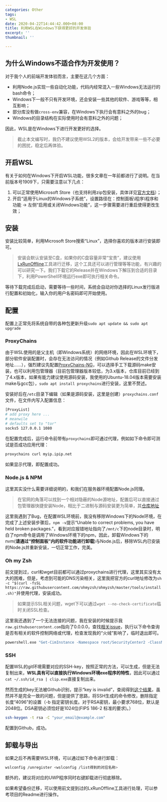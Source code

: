 ```yaml
---
categories: Other
tags:
- WSL
date: 2020-04-22T14:44:42.000+08:00
title: 利用WSL在Windows下获得更好的开发体验
excerpt: ''
thumbnail: ''

---
```

## 为什么Windows不适合作为开发使用？

对于我个人的前端开发体验而言，主要在这几个方面：

- 利用Node.js实现一些自动化功能，代码内经常混入一些Windows无法运行的bash命令；
- Windows下一般不只有开发环境，还会安装一些其他的软件、游戏等等，相互影响；
- 部分库没有做`cross-env`兼容，在Windows下执行会有意料之外的bug；
- Windows的目录结构在实际使用时会有意料之外的问题；

因此，WSL是在Windows下进行开发更好的选择。

> 截止本文编写时，我仍不建议使用WSL2的版本，会给开发带来一些不必要的困扰，稳定后再体验。

## 开启WSL

有关于如何在Windows下开启WSL功能，很多文章在一年前都进行了说明。在当前版本号1909下，只需要注意以下几点：

1. 可以正常使用Microsoft Store（也支持利用zip包安装，具体详见[官方文档](https://docs.microsoft.com/en-us/windows/wsl/install-manual)）；
2. 开启“适用于Linux的Windows子系统”，设置路径在：控制面板\程序\程序和功能 -> 左侧“启用或关闭Windows功能”，这一步骤需要进行重启使得更改生效；

## 安装

安装比较简单，利用Microsoft Store搜索“Linux”，选择你喜欢的版本进行安装即可。

> 安装会默认安装至C盘，如果你的C盘容量非常“宝贵”，建议使用[LxRunOffline](https://github.com/DDoSolitary/LxRunOffline)工具进行迁移，这个工具还可以进行管理等等功能，有兴趣的可以研究一下。我们下载它的Release并在Windows下解压到合适的目录下，利用PowerShell环境运行exe即可执行相关命令。

等待下载完成后启动，需要等待一些时间，系统会自动对你选择的Linux发行版进行配置和初始化，输入你的用户名密码即可开始使用。

## 配置

配置上正常先将系统自带的各种包更新升级`sudo apt update && sudo apt upgrade`

### ProxyChains

由于WSL使用的是父主机（即Windows系统）的网络环境，因此在WSL环境下，部分软件安装配置时，会存在无法访问的情况（例如Github Release的文件分发地址……），强烈建议先配置[ProxyChains-NG](https://github.com/rofl0r/proxychains-ng)，可以选择手工下载源码make安装，也可以利用包管理器（目前包管理器版本较低，为3.x版本，仓库目前已经到了4.x版本，如果有能力建议使用源码安装，我使用的Ubuntu-18.04版本需要安装make与gcc包），`sudo apt install proxychains`进行安装，这里不赘述。

安装好后在`/etc`目录下编辑（如果是源码安装，这里是创建）`proxychains.conf`文件，在文件内写入配置信息：

```bash
[ProxyList]
# add proxy here ...
# meanwile
# defaults set to "tor"
socks5 127.0.0.1 1080
```

在配置完成后，运行命令前带有`proxychains`即可通过代理，例如如下命令即可测试是否成功应用代理：

```bash
proxychains curl myip.ipip.net
```

如果显示代理，即配置成功。

### Node.js & NPM

这里其实没什么需要详细说明的，和我们在服务器环境配置Node.js同理。

> 在官网的角落可以找到一个相对隐蔽的Node源地址，配置后可以直接通过包管理器快捷安装Node，相比于二进制与源码安装更为简单，其[仓库地址](https://github.com/nodesource/distributions)

这里我遇到了Bug，在配置WSL环境前，我没有移除Windows下的Node环境，在完成了上述安装步骤后，`npm -v`提示“Unable to correct problems, you have held broken packages.”，看到对应报错地址指向了`/mnt/c`下的node目录时，明白了npm命令是调用了Windows环境下的npm，因此，卸载Windows下的nvm(__请通过“控制面板”内的软件功能进行卸载__)与Node.js后，移除WSL内已安装的Node.js并重新安装，一切正常工作，完美。

### Oh my Zsh

前文提到过，curl和wget目前都可以通过proxychains进行代理，这里其实没有太大的困难，但是，考虑到可能的DNS污染相关，这里我把官方的curl地址修改为`sh -c "$(curl -fsSL https://raw.githubusercontent.com/ohmyzsh/ohmyzsh/master/tools/install.sh)"`并使用代理，安装成功。

> 如果提示SSL相关问题，wget下可以通过`wget --no-check-certificate`临时关闭SSL检查。

这里我还遇到了一个无法连接的问题，我在安装的时候提示我`raw.githubusercontent.com`指向了0.0.0.0，查找[相关issue](https://github.com/microsoft/WSL/issues/3761)，执行以下命令查询是否有相关的软件控制网络或代理，检查发现我的“火绒”影响了，临时退出即可。

```bash
powershell.exe "Get-CimInstance -Namespace root/SecurityCenter2 -ClassName AntivirusProduct" | grep displayName
```

### SSH

配置WSL的git环境需要对应的SSH-key，按照正常的方法，可以生成，但是无法复制出来，__WSL具有可以直接执行Windows环境exe程序的特性__，因此可以通过`cat ~/.ssh/id_rsa | clip.exe`直接复制出来。

然而生成的key无法被Github识别，提示“key is invalid”，查阅得到[这个结果](https://stackoverflow.com/questions/47859437/windows-10-openssh-key-invalid-format)，虽然并不是完全一致的问题，但是提供了思路，将SSH生成的命令修改，删除指定长度“4096”的设置（-b 指定密钥长度。对于RSA密钥，最小要求768位，默认是2048位。DSA密钥必须恰好是1024位(FIPS 186-2 标准的要求)。）

```bash
ssh-keygen -t rsa -C "your_email@example.com"
```

配置到Github，成功。

## 卸载与导出

如果之后不再需要WSL环境，可以通过如下命令进行卸载：

```bash
wslconfig /unregister <wslconfig /list得到的对应名称>
```

额外的，建议将对应的UWP程序同时右键卸载进行彻底移除。

如果希望备份迁移，可以使用前文提到过的LxRunOffline工具进行处理，可以参考项目的Readme进行操作。